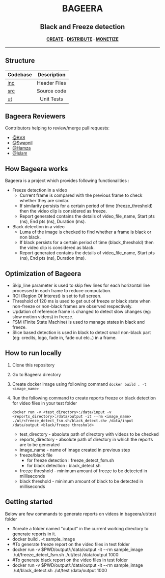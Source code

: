 <h1 align="center">BAGEERA</h1>
<h2 align="center">Black and Freeze detection</h2>

<h4 align="center">
  <a href="https://www.amagi.com/">CREATE</a>
  <span> · </span>
  <a href="https://www.amagi.com/">DISTRIBUTE</a>
  <span> · </span>
  <a href="https://www.amagi.com/">MONETIZE</a>
</h4>

---

## Structure

| Codebase              |      Description          |
| :-------------------- | :-----------------------: |
| [inc](inc)        	|     Header Files          |
| [src](src)  		    |     Source code           |
| [ut](ut)      	    |  	  Unit Tests            |




## Bageera Reviewers

Contributors helping to review/merge pull requests:

- [@BVS](https://github.com/bvs-amagi)
- [@Swapnil](https://github.com/swapnild18)
- [@Hamza](https://github.com/hamza-u)
- [@Islam]()


## How Bageera works

Bageera is a project which provides following functionalities :
* Freeze detection in a video 
    * Current frame is compared with the previous frame to check whether they are similar.
    * If similarity persists for a certain period of time (freeze_threshold) then the video clip is considered as freeze.
    * Report generated contains the details of video_file_name, Start pts (ns), End pts (ns), Duration (ms).
* Black detection in a video
    * Luma of the image is checked to find whether a frame is black or non black.
    * If black persists for a certain period of time (black_threshold) then the video clip is considered as black.
    * Report generated contains the details of video_file_name, Start pts (ns), End pts (ns), Duration (ms).

## Optimization of Bageera

* Skip_line parameter is used to skip few lines for each horizontal line processed in each frame to reduce computation.
* ROI (Region Of Interest) is set to full screen.
* Threshold of 120 ms is used to get out of freeze or black state when non-freeze or non-black frames are observed respectively. 
* Updation of reference frame is changed to detect slow changes (eg: slow motion videos) in freeze.
* FSM (Finite State Machine) is used to manage states in black and freeze.
* Slice based detection is used in black to detect small non-black part (eg: credits, logo, fade in, fade out  etc..) in a frame.

## How to run locally

1. Clone this repository 
2. Go to Bageera directory
3. Create docker image using following command
	`docker build . -t <image_name>`
4. Run the following command to create reports freeze or black detection for video files in your test folder
	
	`docker run -v <test_directory>:/data/input -v <reports_directory>:/data/output -it --rm <image_name> ./ut/<freeze_detect_fsm.sh/black_detect.sh> /data/input /data/output <black/freeze threshold>`
	* test_directory - absolute path of directory with videos to be checked
	* reports_directory - absolute path of directory in which the reports are to be generated
	* image_name - name of image created in previous step
	* freeze/black file 
		* for freeze detection : freeze_detect_fsm.sh
		* for black detection : black_detect.sh
    * freeze threshold - minimum amount of freeze to be detected in milliseconds
    * black threshold  - minimum amount of black to be detected in milliseconds
	
## Getting started

Below are few commands to generate reports on videos in bageera/ut/test folder

* #create a folder named "output" in the current working directory to generate reports in it.
* docker build . -t sample_image 
* #To generate freeze report on the video files in test folder
* docker run -v $PWD/output/:/data/output -it --rm sample_image ./ut/freeze_detect_fsm.sh ./ut/test /data/output 1000
* #To generate black report on the video files in test folder
* docker run -v $PWD/output/:/data/output -it --rm sample_image ./ut/black_detect.sh ./ut/test /data/output 1000

